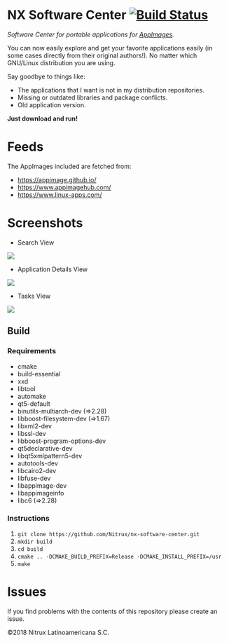 # NX Software Center [![Build Status](https://travis-ci.org/Nitrux/nx-software-center.svg?branch=development)](https://travis-ci.org/Nitrux/nx-software-center)
_Software Center for portable applications for [AppImages](https://appimage.org/)._

You can now easily explore and get your favorite applications easily (in some cases directly from their original authors!). No matter which GNU/Linux distribution you are using.

Say goodbye to things like:
 * The applications that I want is not in my distribution repositories.
 * Missing or outdated libraries and package conflicts.
 * Old application version.

**Just download and run!**

# Feeds
The AppImages included are fetched from:
* https://appimage.github.io/
* https://www.appimagehub.com/
* https://www.linux-apps.com/

# Screenshots
 * Search View
 
![](https://user-images.githubusercontent.com/1138094/39208689-58d3ae84-47c9-11e8-83a9-28d89a6f2cbb.png)

 * Application Details View
 
![](https://user-images.githubusercontent.com/1138094/39208724-6d128f5a-47c9-11e8-90e3-d41472374406.png)

 * Tasks View
 
![](https://user-images.githubusercontent.com/1138094/39208748-7978ded4-47c9-11e8-98c4-5dffeaf5ee0d.png)

## Build
### Requirements
 * cmake
 * build-essential
 * xxd
 * libtool
 * automake
 * qt5-default
 * binutils-multiarch-dev (=>2.28)
 * libboost-filesystem-dev (=>1.67)
 * libxml2-dev
 * libssl-dev
 * libboost-program-options-dev
 * qt5declarative-dev
 * libqt5xmlpattern5-dev
 * autotools-dev
 * libcairo2-dev
 * libfuse-dev
 * libappimage-dev
 * libappimageinfo
 * libc6 (=>2.28)

### Instructions
 1. `git clone https://github.com/Nitrux/nx-software-center.git` 
 1. `mkdir build`
 1. `cd build`
 1. `cmake .. -DCMAKE_BUILD_PREFIX=Release -DCMAKE_INSTALL_PREFIX=/usr`
 1. `make`

# Issues
If you find problems with the contents of this repository please create an issue.

©2018 Nitrux Latinoamericana S.C.
